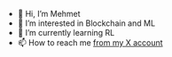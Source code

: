 - 👋 Hi, I’m Mehmet
- 👀 I’m interested in Blockchain and ML
- 🌱 I’m currently learning RL
- 📫 How to reach me [from my X account](https://x.com/0xemkey)

<!---
emkey53/emkey53 is a ✨ special ✨ repository because its `README.md` (this file) appears on your GitHub profile.
You can click the Preview link to take a look at your changes.
--->
